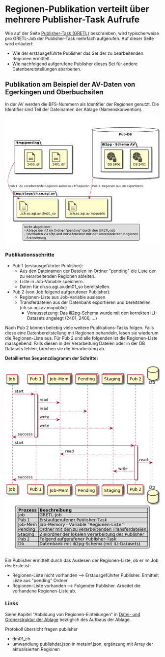 # Regionen-Publikation verteilt über mehrere Publisher-Task Aufrufe

Wie auf der Seite [Publisher-Task (GRETL)](../) beschrieben, wird typischerweise pro GRETL-Job der Publisher-Task mehrfach aufgerufen. Auf dieser Seite wird erläutert:

* Wie der erstausgeführte Publisher das Set der zu bearbeitenden Regionen ermittelt.
* Wie nachfolgend aufgerufene Publisher dieses Set für andere Datenbereitstellungen abarbeiten.

## Publikation am Beispiel der AV-Daten von Egerkingen und Oberbuchsiten

In der AV werden die BFS-Nummern als Identifier der Regionen genutzt. Die Identifier sind Teil der Dateinamen der Ablage (Namenskonvention).

![Regionen AV](res/regionen_av.png)

### Publikationsschritte

* Pub 1 (erstausgeführter Publisher):
  * Aus den Dateinamen der Dateien im Ordner "pending" die Liste der zu verarbeitenden Regionen ableiten.
  * Liste in Job-Variable speichern.
  * Daten für ch.so.agi.av.dm01_so bereitstellen.
* Pub 2 (von Job folgend aufgerufener Publisher):
  * Regionen-Liste aus Job-Variable auslesen.
  * Transferdateien aus der Datenbank exportieren und bereitstellen (ch.so.agi.av.mopublic)
    * Voraussetzung: Das ili2pg-Schema wurde mit den korrekten ILI-Datasets angelegt (2401, 2406, ...)

Nach Pub 2 können beliebig viele weitere Publikations-Tasks folgen. Falls diese eine Datenbereitstellung mit Regionen behandeln, lesen sie wiederum die Regionen-Liste aus.
Für Pub 2 und alle folgenden ist die Regionen-Liste massgebend. Falls diesen in der Verarbeitung Dateien oder in der DB Datasets fehlen, brechen sie die Verarbeitung ab.

**Detailliertes Sequenzdiagramm der Schritte:**

![Sequenzdiagramm Regionen](res/sequenz.png)

Ein Publisher ermittelt durch das Auslesen der Regionen-Liste, ob er im Job der Erste ist:

* Regionen-Liste nicht vorhanden --> Erstausgeführter Publisher. Ermittelt Liste aus "pending" Ordner
* Regionen-Liste vorhanden --> Folgender Publisher. Arbeitet die vorhandene Regionen-Liste ab.


### Links

Siehe Kapitel "Abbildung von Regionen-Einteilungen" in [Datei- und Ordnerstruktur der Ablage](../../ablage_struktur) bezüglich des Aufbaus der Ablage.



Protokoll übersicht fragen publisher
- dm01_ch
- umwandlung publishdat.json in metainf.json, ergänzung mit Array der aktualisierten Regionen



